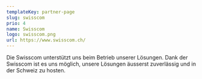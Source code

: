 ```yaml
---
templateKey: partner-page
slug: swisscom
prio: 4
name: Swisscom
logo: swisscom.png
url: https://www.swisscom.ch/
---
```


Die Swisscom unterstützt uns beim Betrieb unserer Lösungen. Dank der Swisscom ist es uns möglich, unsere Lösungen äusserst zuverlässig und in der Schweiz zu hosten.
